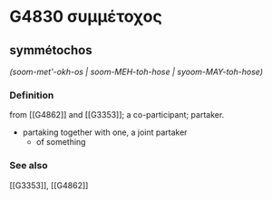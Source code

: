 # G4830 συμμέτοχος

## symmétochos

_(soom-met'-okh-os | soom-MEH-toh-hose | syoom-MAY-toh-hose)_

### Definition

from [[G4862]] and [[G3353]]; a co-participant; partaker.

- partaking together with one, a joint partaker
  - of something

### See also

[[G3353]], [[G4862]]


